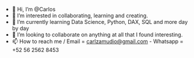 - 👋 Hi, I’m @Carlos
- 👀 I’m interested in collaborating, learning and creating.
- 🌱 I’m currently learning Data Science, Python, DAX, SQL and more day by day  
- 💞️ I’m looking to collaborate on anything at all that I found interesting.
- 📫 How to reach me / Email = carlzamudio@gmail.com - Whatsapp = +52 56 2562 8453 

<!---
CarlosCorp/CarlosCorp is a ✨ special ✨ repository because its `README.md` (this file) appears on your GitHub profile.
You can click the Preview link to take a look at your changes.
--->
